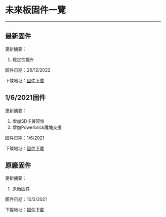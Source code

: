# 未來板固件一覽

----------------

## 最新固件

更新摘要：

1. 穩定性提升

固件日期：28/12/2022

下載地址：[固件下載](https://bit.ly/FutureBoardFW20221228)

## 1/6/2021固件

更新摘要：

1. 增加SD卡兼容性
2. 增加Powerbrick魔塊支援

固件日期：1/6/2021

下載地址：[固件下載](http://bit.ly/FutureBoardFW0601)

## 原廠固件

更新摘要：

1. 原廠固件

固件日期：10/2/2021

下載地址：[固件下載](http://bit.ly/FutureBoardFW0210)

